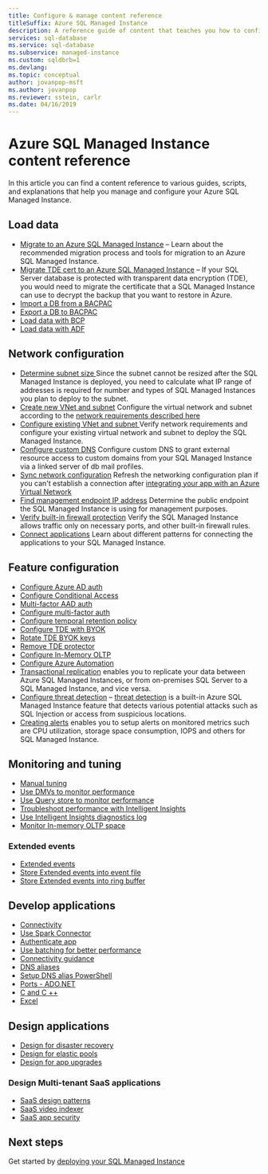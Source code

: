 ```yaml
---
title: Configure & manage content reference
titleSuffix: Azure SQL Managed Instance
description: A reference guide of content that teaches you how to configure and manage your Azure SQL Managed Instance.
services: sql-database
ms.service: sql-database
ms.subservice: managed-instance
ms.custom: sqldbrb=1
ms.devlang: 
ms.topic: conceptual
author: jovanpop-msft
ms.author: jovanpop
ms.reviewer: sstein, carlr
ms.date: 04/16/2019
---
```

# Azure SQL Managed Instance content reference

In this article you can find a content reference to various guides, scripts, and explanations that help you manage and configure your Azure SQL Managed Instance.

## Load data

- [Migrate to an Azure SQL Managed Instance](migrate-to-instance-from-sql-server.md) – Learn about the recommended migration process and tools for migration to an Azure SQL Managed Instance.
- [Migrate TDE cert to an Azure SQL Managed Instance](tde-certificate-migrate.md) – If your SQL Server database is protected with transparent data encryption (TDE), you would need to migrate the certificate that a SQL Managed Instance can use to decrypt the backup that you want to restore in Azure.
- [Import a DB from a BACPAC](../database/database-import.md)
- [Export a DB to BACPAC](../database/database-export.md)
- [Load data with BCP](../load-from-csv-with-bcp.md)
- [Load data with ADF](../../data-factory/connector-azure-sql-database.md?toc=/azure/sql-database/toc.json)

## Network configuration

- [Determine subnet size ](vnet-subnet-determine-size.md)
  Since the subnet cannot be resized after the SQL Managed Instance is deployed, you need to calculate what IP range of addresses is required for number and types of SQL Managed Instances you plan to deploy to the subnet. 
- [Create new VNet and subnet](virtual-network-subnet-create-arm-template.md)
  Configure the virtual network and subnet according to the [network requirements described here](connectivity-architecture-overview.md#network-requirements) 
- [Configure existing VNet and subnet ](vnet-existing-add-subnet.md)
  Verify network requirements and configure your existing virtual network and subnet to deploy the SQL Managed Instance. 
- [Configure custom DNS](custom-dns-configure.md)
  Configure custom DNS to grant external resource access to  custom domains from your SQL Managed Instance via a linked server of db mail profiles. 
- [Sync network configuration](azure-app-sync-network-configuration.md)
  Refresh the networking configuration plan if you can't establish a connection after [integrating your app with an Azure Virtual Network](../../app-service/web-sites-integrate-with-vnet.md)
- [Find management endpoint IP address](management-endpoint-find-ip-address.md) 
  Determine the public endpoint the SQL Managed Instance is using for management purposes. 
- [Verify built-in firewall protection](management-endpoint-verify-built-in-firewall.md)
  Verify the SQL Managed Instance allows traffic only on necessary ports, and other built-in firewall rules. 
- [Connect applications](connect-application-instance.md) 
  Learn about different patterns for connecting the applications to your SQL Managed Instance.

## Feature configuration

- [Configure Azure AD auth](../database/aad-authentication-configure.md)
- [Configure Conditional Access](../database/conditional-access-configure.md)
- [Multi-factor AAD auth](../mfa-authentication-ssms-overview.md)
- [Configure multi-factor auth](../mfa-authentication-ssms-configure.md)
- [Configure temporal retention policy](../database/temporal-tables-retention-policy.md)
- [Configure TDE with BYOK](../database/transparent-data-encryption-byok-configure.md)
- [Rotate TDE BYOK keys](../database/transparent-data-encryption-byok-key-rotation.md)
- [Remove TDE protector](../database/transparent-data-encryption-byok-remove-tde-protector.md)
- [Configure In-Memory OLTP](../in-memory-oltp-migration.md)
- [Configure Azure Automation](../database/automation-manage.md)
- [Transactional replication](replication-between-two-instances-configure-tutorial.md) enables you to replicate your data between Azure SQL Managed Instances, or from on-premises SQL Server to a SQL Managed Instance, and vice versa.
- [Configure threat detection](threat-detection-configure.md) – [threat detection](../database/threat-detection-overview.md) is a built-in Azure SQL Managed Instance feature that detects various potential attacks such as SQL Injection or access from suspicious locations. 
- [Creating alerts](alerts-create.md) enables you to setup alerts on monitored metrics such are CPU utilization, storage space consumption, IOPS and others for SQL Managed Instance. 

## Monitoring and tuning

- [Manual tuning](../database/performance-guidance.md)
- [Use DMVs to monitor performance](../database/monitoring-with-dmvs.md)
- [Use Query store to monitor performance](https://docs.microsoft.com/sql/relational-databases/performance/best-practice-with-the-query-store#Insight)
- [Troubleshoot performance with Intelligent Insights](../intelligent-insights-troubleshoot-performance.md)
- [Use Intelligent Insights diagnostics log](../intelligent-insights-use-diagnostics-log.md)
- [Monitor In-memory OLTP space](../in-memory-oltp-monitoring.md)

### Extended events

- [Extended events](../database/xevent-db-diff-from-svr.md)
- [Store Extended events into event file](../database/xevent-code-event-file.md)
- [Store Extended events into ring buffer](../database/xevent-code-ring-buffer.md)

## Develop applications

- [Connectivity](../database/connect-query-content-reference-guide.md#libraries)
- [Use Spark Connector](../../cosmos-db/spark-connector.md)
- [Authenticate app](../database/application-authentication-get-client-id-keys.md)
- [Use batching for better performance](../performance-improve-use-batching.md)
- [Connectivity guidance](../database/troubleshoot-common-connectivity-issues.md)
- [DNS aliases](../database/dns-alias-overview.md)
- [Setup DNS alias PowerShell](../database/dns-alias-powershell-create.md)
- [Ports - ADO.NET](../database/adonet-v12-develop-direct-route-ports.md)
- [C and C ++](../database/develop-cplusplus-simple.md)
- [Excel](../database/connect-excel.md)

## Design applications

- [Design for disaster recovery](../database/designing-cloud-solutions-for-disaster-recovery.md)
- [Design for elastic pools](../database/disaster-recovery-strategies-for-applications-with-elastic-pool.md)
- [Design for app upgrades](../database/manage-application-rolling-upgrade.md)

### Design Multi-tenant SaaS applications

- [SaaS design patterns](../database/saas-tenancy-app-design-patterns.md)
- [SaaS video indexer](../database/saas-tenancy-video-index-wingtip-brk3120-20171011.md)
- [SaaS app security](../database/saas-tenancy-elastic-tools-multi-tenant-row-level-security.md)



## Next steps

Get started by [deploying your SQL Managed Instance](instance-create-quickstart.md)
